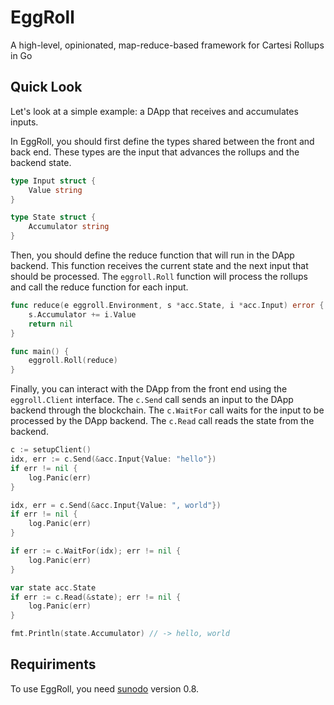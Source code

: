 # EggRoll

A high-level, opinionated, map-reduce-based framework for Cartesi Rollups in Go

## Quick Look

Let's look at a simple example: a DApp that receives and accumulates inputs.

In EggRoll, you should first define the types shared between the front and back end.
These types are the input that advances the rollups and the backend state.

```go
type Input struct {
	Value string
}

type State struct {
	Accumulator string
}
```

Then, you should define the reduce function that will run in the DApp backend.
This function receives the current state and the next input that should be processed.
The `eggroll.Roll` function will process the rollups and call the reduce function for each input.

```go
func reduce(e eggroll.Environment, s *acc.State, i *acc.Input) error {
	s.Accumulator += i.Value
	return nil
}

func main() {
	eggroll.Roll(reduce)
}
```

Finally, you can interact with the DApp from the front end using the `eggroll.Client` interface.
The `c.Send` call sends an input to the DApp backend through the blockchain.
The `c.WaitFor` call waits for the input to be processed by the DApp backend.
The `c.Read` call reads the state from the backend.

```go
c := setupClient()
idx, err := c.Send(&acc.Input{Value: "hello"})
if err != nil {
    log.Panic(err)
}

idx, err = c.Send(&acc.Input{Value: ", world"})
if err != nil {
    log.Panic(err)
}

if err := c.WaitFor(idx); err != nil {
    log.Panic(err)
}

var state acc.State
if err := c.Read(&state); err != nil {
    log.Panic(err)
}

fmt.Println(state.Accumulator) // -> hello, world
```

## Requiriments

To use EggRoll, you need [sunodo](https://github.com/sunodo/sunodo/) version 0.8.
